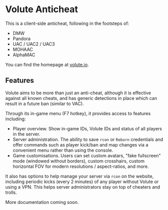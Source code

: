 # Volute Anticheat
This is a client-side anticheat, following in the footsteps of:

- DMW
- Pandora
- UAC / UAC2 / UAC3
- MOHAAC
- AlphaMAC

You can find the homepage at [volute.io](https://volute.io).

## Features
Volute aims to be more than just an anti-cheat, although it is effective 
against all known cheats, and has generic detections in place which can result 
in a future ban (similar to VAC).

Through its in-game menu (F7 hotkey), it provides access to features including:

- Player overview.  Show in-game IDs, Volute IDs and status of all players in 
the server.
- Server administration.  The ability to save `rcon` or `Reborn` credentials 
and offer commands such as player kick/ban and map changes via a convenient 
menu rather than using the console.
- Game customisations.  Users can set custom avatars, "fake fullscreen" mode
(windowed without borders), custom crosshairs, custom horizontal FOV for 
modern resolutions / aspect-ratios, and more.

It also has options to help manage your server via `rcon` on the website, 
including periodic kicks (every 2 minutes) of any player without Volute or 
using a VPN.  This helps server administrators stay on top of cheaters and 
trolls.

More documentation coming soon.
<!---
--->